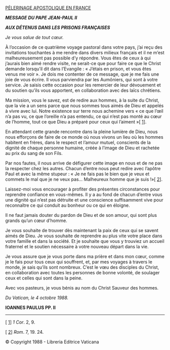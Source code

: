 [PÈLERINAGE APOSTOLIQUE EN FRANCE](/content/john-paul-ii/fr/travels/sub_index1988/trav_francia.html)

***MESSAGE DU PAPE JEAN-PAUL II***

***AUX DÉTENUS DANS LES PRISONS FRANÇAISES***

*Je vous salue de tout cœur.*

À l’occasion de ce quatrième voyage pastoral dans votre pays, j’ai reçu des invitations touchantes à me rendre dans divers milieux français et il ne m’est malheureusement pas possible d’y répondre. Vous êtes de ceux à qui j’aurais bien aimé rendre visite, ne serait-ce que pour faire ce que le Christ demande lorsqu’il dit dans l’Evangile : « J’étais en prison, et vous êtes venus me voir ». Je dois me contenter de ce message, que je me fais une joie de vous écrire. Il vous parviendra par les Aumôniers, qui sont à votre service. Je saisis cette occasion pour les remercier de leur dévouement et du soutien qu’ils vous apportent, en collaboration avec des laïcs chrétiens.

Ma mission, vous le savez, est de redire aux hommes, à la suite du Christ, que la vie a un sens parce que nous sommes tous aimés de Dieu et appelés à vivre avec lui. Notre existence sur terre nous achemine vers « ce que l’œil n’a pas vu, ce que l’oreille n’a pas entendu, ce qui n’est pas monté au cœur de l’homme, tout ce que Dieu a préparé pour ceux qui l’aiment »[ [1](#_ftn1 "")].

En attendant cette grande rencontre dans la pleine lumière de Dieu, nous nous efforçons de faire de ce monde où nous vivons un lieu où les hommes habitent en frères, dans le respect et l’amour mutuel, conscients de la dignité de chaque personne humaine, créée à l’image de Dieu et rachetée au prix du sang de son Fils.

Par nos fautes, il nous arrive de défigurer cette image en nous et de ne pas la respecter chez les autres. Chacun d’entre nous peut redire avec l’apôtre Paul et avec la même stupeur : « Je ne fais pas le bien que je veux et commets le mal que je ne veux pas... Malheureux homme que je suis !»[ [2](#_ftn2 "")].

Laissez-moi vous encourager à profiter des présentes circonstances pour reprendre confiance en vous-mêmes. Il y a au fond de chacun d’entre vous une dignité qui n’est pas détruite et une conscience suffisamment vive pour reconnaître ce qui conduit au bonheur ou ce qui en éloigne.

Il ne faut jamais douter du pardon de Dieu et de son amour, qui sont plus grands qu’un cœur d’homme.

Je vous souhaite de trouver dès maintenant la paix de ceux qui se savent aimés de Dieu. Je vous souhaite de reprendre au plus vite votre place dans votre famille et dans la société. Et je souhaite que vous y trouviez un accueil fraternel et le soutien nécessaire à votre nouveau départ dans la vie.

Je vous assure que je vous porte dans ma prière et dans mon cœur, comme je le fais pour tous ceux qui souffrent, et, par mes voyages à travers le monde, je sais qu’ils sont nombreux. C’est le vœu des disciples du Christ, en collaboration avec toutes les personnes de bonne volonté, de soulager ceux et celles qui sont dans la peine.

Avec vos pasteurs, je vous bénis au nom du Christ Sauveur des hommes.

*Du Vatican, le 4 octobre 1988.*

**IOANNES PAULUS PP. II**

* * *

[ [1](#_ftnref1 "")] *1 Cor*. 2, 9.

[ [2](#_ftnref2 "")] *Rom*. 7, 19. 24.

© Copyright 1988 - Libreria Editrice Vaticana